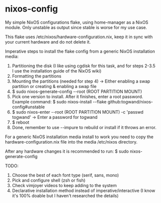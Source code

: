 # nixos-config

My simple NixOS configurations flake, using home-manager as a NixOS module. Only unstable as output since stable is worse for my use case.

This flake uses /etc/nixos/hardware-configuration.nix, keep it in sync with your current hardware and do not delete it.

Imperative steps to install the flake config from a generic NixOS installation media:

1. Partitioning the disk (I like using cgdisk for this task, and for steps 2-3.5 I use the installation guide of the NixOS wiki)
2. Formatting the partitions
3. Mounting the partitions (needed for step 4) -> Either enabling a swap partition or creating & enabling a swap file
4. $ sudo nixos-generate-config --root (ROOT PARTITION MOUNT)
5. Pick one version to install. After it finishes, enter a root password. Example command: $ sudo nixos-install --flake github:togwand/nixos-config#unstable
6. $ sudo nixos-enter --root (ROOT PARTITION MOUNT) -c 'passwd togwand' -> Enter a password for togwand
7. $ reboot
8. Done, remember to use --impure to rebuild or install if it throws an error. 

For a generic NixOS installation media install to work you need to copy the hardware-configuration.nix file into the media /etc/nixos directory.

After any hardware changes it is recommended to run: $ sudo nixos-generate-config

TODO:
1. Choose the best of each font type (serif, sans, mono)
2. Pick and configure shell (zsh or fish)
3. Check vimjoyer videos to keep adding to the system
4. Declarative installation method instead of imperative/interactive (I know it's 100% doable but I haven't researched the details)
